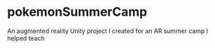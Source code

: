 # pokemonSummerCamp
An augmented reality Unity project I created for an AR summer camp I helped teach
